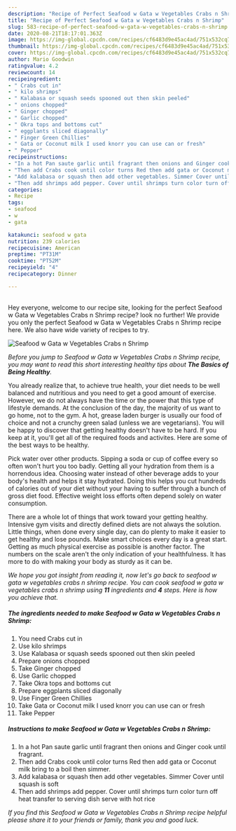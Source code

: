 ```yaml
---
description: "Recipe of Perfect Seafood w Gata w Vegetables Crabs n Shrimp"
title: "Recipe of Perfect Seafood w Gata w Vegetables Crabs n Shrimp"
slug: 583-recipe-of-perfect-seafood-w-gata-w-vegetables-crabs-n-shrimp
date: 2020-08-21T18:17:01.363Z
image: https://img-global.cpcdn.com/recipes/cf6483d9e45ac4ad/751x532cq70/seafood-w-gata-w-vegetables-crabs-n-shrimp-recipe-main-photo.jpg
thumbnail: https://img-global.cpcdn.com/recipes/cf6483d9e45ac4ad/751x532cq70/seafood-w-gata-w-vegetables-crabs-n-shrimp-recipe-main-photo.jpg
cover: https://img-global.cpcdn.com/recipes/cf6483d9e45ac4ad/751x532cq70/seafood-w-gata-w-vegetables-crabs-n-shrimp-recipe-main-photo.jpg
author: Mario Goodwin
ratingvalue: 4.2
reviewcount: 14
recipeingredient:
- " Crabs cut in"
- " kilo shrimps"
- " Kalabasa or squash seeds spooned out then skin peeled"
- " onions chopped"
- " Ginger chopped"
- " Garlic chopped"
- " Okra tops and bottoms cut"
- " eggplants sliced diagonally"
- " Finger Green Chillies"
- " Gata or Coconut milk I used knorr you can use can or fresh"
- " Pepper"
recipeinstructions:
- "In a hot Pan saute garlic until fragrant then onions and Ginger cook until fragrant."
- "Then add Crabs cook until color turns Red then add gata or Coconut milk bring to a boil then simmer."
- "Add kalabasa or squash then add other vegetables. Simmer Cover until squash is soft"
- "Then add shrimps add pepper. Cover until shrimps turn color turn off heat transfer to serving dish serve with hot rice"
categories:
- Recipe
tags:
- seafood
- w
- gata

katakunci: seafood w gata 
nutrition: 239 calories
recipecuisine: American
preptime: "PT31M"
cooktime: "PT52M"
recipeyield: "4"
recipecategory: Dinner

---
```

<br>
Hey everyone, welcome to our recipe site, looking for the perfect Seafood w Gata w Vegetables Crabs n Shrimp recipe? look no further! We provide you only the perfect Seafood w Gata w Vegetables Crabs n Shrimp recipe here. We also have wide variety of recipes to try.
<br>


![Seafood w Gata w Vegetables Crabs n Shrimp](https://img-global.cpcdn.com/recipes/cf6483d9e45ac4ad/751x532cq70/seafood-w-gata-w-vegetables-crabs-n-shrimp-recipe-main-photo.jpg)

<i>Before you jump to Seafood w Gata w Vegetables Crabs n Shrimp recipe, you may want to read this short interesting healthy tips about <strong>The Basics of Being Healthy</strong>.</i>

You already realize that, to achieve true health, your diet needs to be well balanced and nutritious and you need to get a good amount of exercise. However, we do not always have the time or the power that this type of lifestyle demands. At the conclusion of the day, the majority of us want to go home, not to the gym. A hot, grease laden burger is usually our food of choice and not a crunchy green salad (unless we are vegetarians). You will be happy to discover that getting healthy doesn't have to be hard. If you keep at it, you'll get all of the required foods and activites. Here are some of the best ways to be healthy.

Pick water over other products. Sipping a soda or cup of coffee every so often won't hurt you too badly. Getting all your hydration from them is a horrendous idea. Choosing water instead of other beverage adds to your body's health and helps it stay hydrated. Doing this helps you cut hundreds of calories out of your diet without your having to suffer through a bunch of gross diet food. Effective weight loss efforts often depend solely on water consumption.

There are a whole lot of things that work toward your getting healthy. Intensive gym visits and directly defined diets are not always the solution. Little things, when done every single day, can do plenty to make it easier to get healthy and lose pounds. Make smart choices every day is a great start. Getting as much physical exercise as possible is another factor. The numbers on the scale aren't the only indication of your healthfulness. It has more to do with making your body as sturdy as it can be. 


<i>We hope you got insight from reading it, now let's go back to seafood w gata w vegetables crabs n shrimp recipe. You can cook seafood w gata w vegetables crabs n shrimp using <strong>11</strong> ingredients and <strong>4</strong> steps. Here is how you achieve that.
</i>

##### The ingredients needed to make Seafood w Gata w Vegetables Crabs n Shrimp:

1. You need  Crabs cut in
1. Use  kilo shrimps
1. Use  Kalabasa or squash seeds spooned out then skin peeled
1. Prepare  onions chopped
1. Take  Ginger chopped
1. Use  Garlic chopped
1. Take  Okra tops and bottoms cut
1. Prepare  eggplants sliced diagonally
1. Use  Finger Green Chillies
1. Take  Gata or Coconut milk I used knorr you can use can or fresh
1. Take  Pepper


##### Instructions to make Seafood w Gata w Vegetables Crabs n Shrimp:

1. In a hot Pan saute garlic until fragrant then onions and Ginger cook until fragrant.
1. Then add Crabs cook until color turns Red then add gata or Coconut milk bring to a boil then simmer.
1. Add kalabasa or squash then add other vegetables. Simmer Cover until squash is soft
1. Then add shrimps add pepper. Cover until shrimps turn color turn off heat transfer to serving dish serve with hot rice


<i>If you find this Seafood w Gata w Vegetables Crabs n Shrimp recipe helpful please share it to your friends or family, thank you and good luck.</i>
